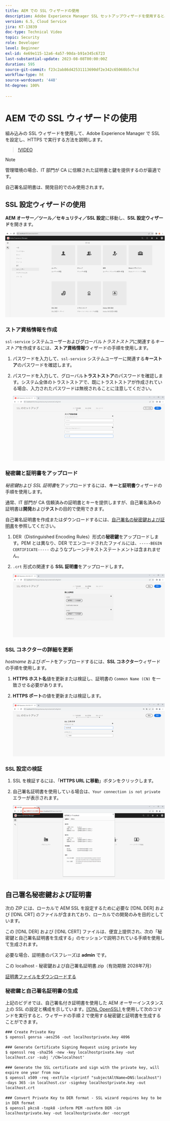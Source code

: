 ```yaml
---
title: AEM での SSL ウィザードの使用
description: Adobe Experience Manager SSL セットアップウィザードを使用すると、AEM インスタンスを HTTPS 経由で実行するように簡単に設定できます。
version: 6.5, Cloud Service
jira: KT-13839
doc-type: Technical Video
topic: Security
role: Developer
level: Beginner
exl-id: 4e69e115-12a6-4a57-90da-b91e345c6723
last-substantial-update: 2023-08-08T00:00:00Z
duration: 595
source-git-commit: f23c2ab86d42531113690df2e342c65060b5c7cd
workflow-type: ht
source-wordcount: '448'
ht-degree: 100%

---
```


# AEM での SSL ウィザードの使用

組み込みの SSL ウィザードを使用して、Adobe Experience Manager で SSL を設定し、HTTPS で実行する方法を説明します。

>[!VIDEO](https://video.tv.adobe.com/v/17993?quality=12&learn=on)


>[!NOTE]
>
>管理環境の場合、IT 部門が CA に信頼された証明書と鍵を提供するのが最適です。
>
>自己署名証明書は、開発目的でのみ使用されます。

## SSL 設定ウィザードの使用

__AEM オーサー／ツール／セキュリティ／SSL 設定__&#x200B;に移動し、__SSL 設定ウィザード__&#x200B;を開きます。

![SSL 設定ウィザード](assets/use-the-ssl-wizard/ssl-config-wizard.png)

### ストア資格情報を作成

`ssl-service` システムユーザーおよびグローバル&#x200B;_トラストストア_&#x200B;に関連する&#x200B;_キーストア_&#x200B;を作成するには、__ストア資格情報__&#x200B;ウィザードの手順を使用します。

1. パスワードを入力して、`ssl-service` システムユーザーに関連する&#x200B;__キーストア__&#x200B;のパスワードを確認します。
1. パスワードを入力して、グローバル&#x200B;__トラストストア__&#x200B;のパスワードを確認します。システム全体のトラストストアで、既にトラストストアが作成されている場合、入力されたパスワードは無視されることに注意してください。

   ![SSL 設定 - ストア資格情報](assets/use-the-ssl-wizard/store-credentials.png)

### 秘密鍵と証明書をアップロード

_秘密鍵_&#x200B;および _SSL 証明書_&#x200B;をアップロードするには、__キーと証明書__&#x200B;ウィザードの手順を使用します。

通常、IT 部門が CA 信頼済みの証明書とキーを提供しますが、自己署名済みの証明書は&#x200B;__開発__&#x200B;および&#x200B;__テスト__&#x200B;の目的で使用できます。

自己署名証明書を作成またはダウンロードするには、[自己署名の秘密鍵および証明書](#self-signed-private-key-and-certificate)を参照してください。

1. DER（Distinguished Encoding Rules）形式の&#x200B;__秘密鍵__&#x200B;をアップロードします。PEM とは異なり、DER でエンコードされたファイルには、`-----BEGIN CERTIFICATE-----` のようなプレーンテキストステートメントは含まれません。
1. `.crt` 形式の関連する __SSL 証明書__&#x200B;をアップロードします。

   ![SSL の設定 - 秘密鍵と証明書](assets/use-the-ssl-wizard/privatekey-and-certificate.png)

### SSL コネクターの詳細を更新

_hostname_ および&#x200B;_ポート_&#x200B;をアップロードするには、__SSL コネクター__&#x200B;ウィザードの手順を使用します。

1. __HTTPS ホスト名__&#x200B;値を更新または検証し、証明書の `Common Name (CN)` を一致させる必要があります。
1. __HTTPS ポート__&#x200B;の値を更新または検証します。

   ![SSL 設定 - SSL コネクターの詳細](assets/use-the-ssl-wizard/ssl-connector-details.png)

### SSL 設定の検証

1. SSL を検証するには、「__HTTPS URL に移動__」ボタンをクリックします。
1. 自己署名証明書を使用している場合は、`Your connection is not private` エラーが表示されます。

   ![SSL 設定 - HTTPS 経由での AEM の検証](assets/use-the-ssl-wizard/verify-aem-over-ssl.png)

## 自己署名秘密鍵および証明書

次の ZIP には、ローカルで AEM SSL を設定するために必要な [!DNL DER] および [!DNL CRT] のファイルが含まれており、ローカルでの開発のみを目的としています。

この [!DNL DER] および [!DNL CERT] ファイルは、便宜上提供され、次の「秘密鍵と自己署名証明書を生成する」のセッションで説明されている手順を使用して生成されます。

必要な場合、証明書のパスフレーズは **admin** です。

この localhost - 秘密鍵および自己署名証明書.zip（有効期限 2028年7月）

[証明書ファイルをダウンロードする](assets/use-the-ssl-wizard/certificate.zip)

### 秘密鍵と自己署名証明書の生成

上記のビデオでは、自己署名付き証明書を使用した AEM オーサーインスタンス上の SSL の設定と構成を示しています。[[!DNL OpenSSL] ](https://www.openssl.org/) を使用して次のコマンドを実行すると、ウィザードの手順 2 で使用する秘密鍵と証明書を生成することができます。

```shell
### Create Private Key
$ openssl genrsa -aes256 -out localhostprivate.key 4096

### Generate Certificate Signing Request using private key
$ openssl req -sha256 -new -key localhostprivate.key -out localhost.csr -subj '/CN=localhost'

### Generate the SSL certificate and sign with the private key, will expire one year from now
$ openssl x509 -req -extfile <(printf "subjectAltName=DNS:localhost") -days 365 -in localhost.csr -signkey localhostprivate.key -out localhost.crt

### Convert Private Key to DER format - SSL wizard requires key to be in DER format
$ openssl pkcs8 -topk8 -inform PEM -outform DER -in localhostprivate.key -out localhostprivate.der -nocrypt
```
